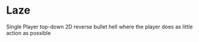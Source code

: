 # Laze
Single Player top-down 2D reverse bullet hell where the player does as little action as possible
